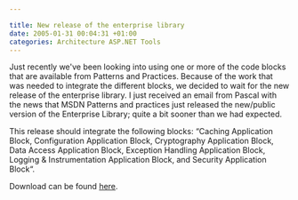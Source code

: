 ```yaml
---

title: New release of the enterprise library
date: 2005-01-31 00:04:31 +01:00
categories: Architecture ASP.NET Tools
---
```

<P>Just recently we've been looking into using one or more of the code blocks that are available from Patterns and Practices. Because of the work that was needed to integrate the different blocks, we decided to wait for the new release of the enterprise library. I just received an email from Pascal with the news that MSDN Patterns and practices just released the new/public version of the Enterprise Library; quite a bit sooner than we had expected.</P>
<P>This release should integrate the following blocks: “Caching Application Block, Configuration Application Block, Cryptography Application Block, Data Access Application Block, Exception Handling Application Block, Logging & Instrumentation Application Block, and Security Application Block“. </P>
<P>Download can be found <A href="http://www.microsoft.com/downloads/details.aspx?FamilyId=0325B97A-9534-4349-8038-D56B38EC394C&displaylang=en">here</A>.</P>

